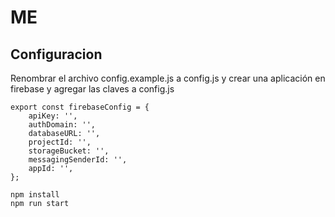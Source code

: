# ME
## Configuracion

Renombrar el archivo config.example.js a config.js y crear una aplicación en firebase y agregar las claves a config.js

```
export const firebaseConfig = {
	apiKey: '',
	authDomain: '',
	databaseURL: '',
	projectId: '',
	storageBucket: '',
	messagingSenderId: '',
	appId: '',
};
```
```
npm install
npm run start
```